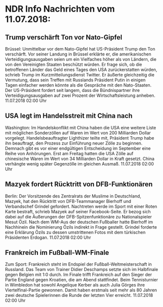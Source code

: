 # NDR Info Nachrichten vom 11.07.2018:


## Trump verschärft Ton vor Nato-Gipfel
Brüssel:	Unmittelbar vor dem Nato-Gipfel hat US-Präsident Trump den Ton verschärft. Vor seiner Landung in Brüssel erklärte er, die amerikanischen Verteidigungsausgaben seien um ein Vielfaches höher als von Ländern, die von den Vereinigten Staaten beschützt würden. Er frage sich, ob die betroffenen Länder das Geld eines Tages den USA zurückerstatten würden, schrieb Trump im Kurzmitteilungsdienst Twitter. Er äußerte gleichzeitig die Vermutung, dass sein Treffen mit Russlands Präsident Putin in einigen Tagen einfacher werden könnte als die Gespräche mit den Nato-Staaten. Der US-Präsident fordert seit langem, dass die Bündnispartner ihre Verteidigungsausgaben auf zwei Prozent der Wirtschaftsleistung anheben. 11.07.2018 02:00 Uhr 

## USA legt im Handelsstreit mit China nach
Washington:	Im Handelskonflikt mit China haben die USA eine weitere Liste mit möglichen Sonderzöllen auf Waren im Wert von 200 Milliarden Dollar vorgelegt. Handelsbeauftragter Lighthizer teilte mit, Präsident Trump habe ihn beauftragt, den Prozess zur Einführung neuer Zölle zu beginnen. Demnach gibt es vor einer endgültigen Entscheidung im September eine Reihe von Anhörungen. Erst am Freitag hatten die USA Zölle auf chinesische Waren im Wert von 34 Milliarden Dollar in Kraft gesetzt. China verhängte wenig später Gegenzölle im gleichen Ausmaß. 11.07.2018 02:00 Uhr 

## Mazyek fordert Rücktritt von DFB-Funktionären
Berlin: Der Vorsitzende des Zentralrats der Muslime in Deutschland, Mazyek, hat den Rücktritt von DFB-Teammanager Bierhoff und Verbandschef Grindel gefordert. Nachtreten werde im Sport mit einer Roten Karte bestraft, schrieb Mazyek auf seiner Facebook-Seite. Er bezog sich dabei auf die Äußerungen der DFB-Spitzenfunktionäre zu Nationalspieler Mesut Özil. Nach dem WM-Aus der deutschen Fußballer hatte Bierhoff im Nachhinein die Nominierung Özils indirekt in Frage gestellt. Grindel forderte eine Erklärung Özils zu dessen umstrittenen Fotos mit dem türkischen Präsidenten Erdogan. 11.07.2018 02:00 Uhr 

## Frankreich im Fußball-WM-Finale
Zum Sport: 	Frankreich steht im Endspiel der Fußball-Weltmeisterschaft in Russland. Das Team von Trainer Didier Deschamps setzte sich im Halbfinale gegen Belgien mit 1:0 durch. Im Finale trifft Frankreich auf den Sieger der Partie England gegen Kroatien, die am Abend stattfindet. Beim Tennisturnier in Wimbledon hat sowohl Angelique Kerber als auch Julia Görges ihre Viertelfinal-Partie gewonnen. Damit haben erstmals seit mehr als 80 Jahren zwei deutsche Spielerinnen die Runde der letzten Vier erreicht. 11.07.2018 02:00 Uhr 
